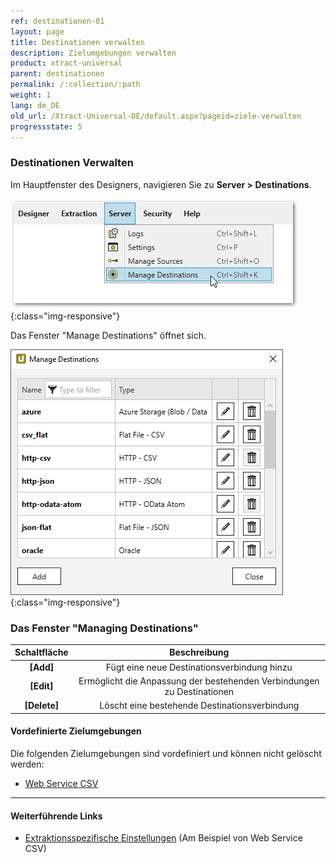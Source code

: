 ```yaml
---
ref: destinationen-01
layout: page
title: Destinationen verwalten
description: Zielumgebungen verwalten
product: xtract-universal
parent: destinationen
permalink: /:collection/:path
weight: 1
lang: de_DE
old_url: /Xtract-Universal-DE/default.aspx?pageid=ziele-verwalten
progressstate: 5
---
```

### Destinationen Verwalten
Im Hauptfenster des Designers, navigieren Sie zu **Server > Destinations**.

![Manage-Shared-Destinations](/img/content/xu/sever_manage_dest.png){:class="img-responsive"}

Das Fenster "Manage Destinations" öffnet sich.

![Manage-Shared-Destinations](/img/content/Manage-Shared-Destinations.png){:class="img-responsive"}

### Das Fenster "Managing Destinations"

| Schaltfläche | Beschreibung | 
| :------: |:---: | 
| **[Add]** | Fügt eine neue Destinationsverbindung hinzu |
| **[Edit]** | Ermöglicht die Anpassung der bestehenden Verbindungen zu Destinationen | 
| **[Delete]** | Löscht eine bestehende Destinationsverbindung | 



#### Vordefinierte Zielumgebungen
Die folgenden Zielumgebungen sind vordefiniert und können nicht gelöscht werden:
- [Web Service CSV](./csv-via-http)


******
#### Weiterführende Links
- [Extraktionsspezifische Einstellungen](./csv-via-http#csv-settings) (Am Beispiel von Web Service CSV)


